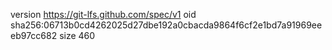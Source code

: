 version https://git-lfs.github.com/spec/v1
oid sha256:06713b0cd4262025d27dbe192a0cbacda9864f6cf2e1bd7a91969eeeb97cc682
size 460
